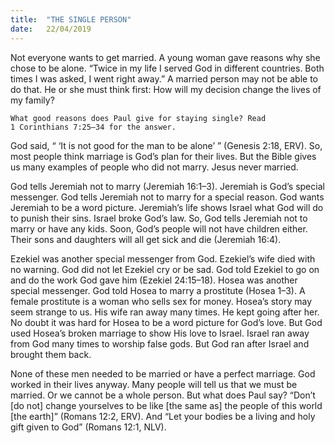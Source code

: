 ```yaml
---
title:  "THE SINGLE PERSON"
date:   22/04/2019
---
```


Not everyone wants to get married. A young woman gave reasons why she chose to be alone. “Twice in my life I served God in different countries. Both times I was asked, I went right away.” A married person may not be able to do that. He or she must think first: How will my decision change the lives of my family?

`What good reasons does Paul give for staying single? Read 1 Corinthians 7:25–34 for the answer.`

God said, “ ‘It is not good for the man to be alone’ ” (Genesis 2:18, ERV). So, most people think marriage is God’s plan for their lives. But the Bible gives us many examples of people who did not marry. Jesus never married. 

God tells Jeremiah not to marry (Jeremiah 16:1–3). Jeremiah is God’s special messenger. God tells Jeremiah not to marry for a special reason. God wants Jeremiah to be a word picture. Jeremiah’s life shows Israel what God will do to punish their sins. Israel broke God’s law. So, God tells Jeremiah not to marry or have any kids. Soon, God’s people will not have children either. Their sons and daughters will all get sick and die (Jeremiah 16:4). 

Ezekiel was another special messenger from God. Ezekiel’s wife died with no warning. God did not let Ezekiel cry or be sad. God told Ezekiel to go on and do the work God gave him (Ezekiel 24:15–18). Hosea was another special messenger. God told Hosea to marry a prostitute (Hosea 1–3). A female prostitute is a woman who sells sex for money. Hosea’s story may seem strange to us. His wife ran away many times. He kept going after her. No doubt it was hard for Hosea to be a word picture for God’s love. But God used Hosea’s broken marriage to show His love to Israel. Israel ran away from God many times to worship false gods. But God ran after Israel and brought them back. 

None of these men needed to be married or have a perfect marriage. God worked in their lives anyway. Many people will tell us that we must be married. Or we cannot be a whole person. But what does Paul say? “Don’t [do not] change yourselves to be like [the same as] the people of this world [the earth]” (Romans 12:2, ERV). And “Let your bodies be a living and holy gift given to God” (Romans 12:1, NLV).